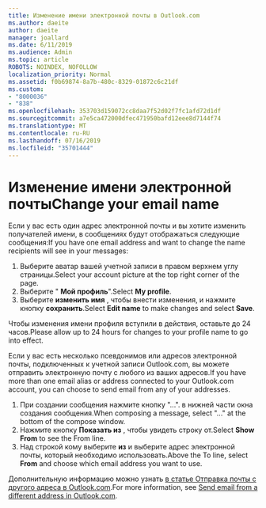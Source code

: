 ```yaml
---
title: Изменение имени электронной почты в Outlook.com
ms.author: daeite
author: daeite
manager: joallard
ms.date: 6/11/2019
ms.audience: Admin
ms.topic: article
ROBOTS: NOINDEX, NOFOLLOW
localization_priority: Normal
ms.assetid: f0b69874-8a7b-480c-8329-01872c6c21df
ms.custom:
- "8000036"
- "838"
ms.openlocfilehash: 353703d159072cc8daa7f52d02f7fc1afd72d1df
ms.sourcegitcommit: a7e5ca472000dfec471950bafd12eee8d7144f74
ms.translationtype: MT
ms.contentlocale: ru-RU
ms.lasthandoff: 07/16/2019
ms.locfileid: "35701444"
---
```

# <a name="change-your-email-name"></a><span data-ttu-id="f3105-102">Изменение имени электронной почты</span><span class="sxs-lookup"><span data-stu-id="f3105-102">Change your email name</span></span>

<span data-ttu-id="f3105-103">Если у вас есть один адрес электронной почты и вы хотите изменить получателей имени, в сообщениях будут отображаться следующие сообщения:</span><span class="sxs-lookup"><span data-stu-id="f3105-103">If you have one email address and want to change the name recipients will see in your messages:</span></span>
  
1. <span data-ttu-id="f3105-104">Выберите аватар вашей учетной записи в правом верхнем углу страницы.</span><span class="sxs-lookup"><span data-stu-id="f3105-104">Select your account picture at the top right corner of the page.</span></span>
2. <span data-ttu-id="f3105-105">Выберите " **Мой профиль**".</span><span class="sxs-lookup"><span data-stu-id="f3105-105">Select **My profile**.</span></span>
3. <span data-ttu-id="f3105-106">Выберите **изменить имя** , чтобы внести изменения, и нажмите кнопку **сохранить**.</span><span class="sxs-lookup"><span data-stu-id="f3105-106">Select **Edit name** to make changes and select **Save**.</span></span>

<span data-ttu-id="f3105-107">Чтобы изменения имени профиля вступили в действия, оставьте до 24 часов.</span><span class="sxs-lookup"><span data-stu-id="f3105-107">Please allow up to 24 hours for changes to your profile name to go into effect.</span></span>
  
<span data-ttu-id="f3105-108">Если у вас есть несколько псевдонимов или адресов электронной почты, подключенных к учетной записи Outlook.com, вы можете отправить электронную почту с любого из ваших адресов.</span><span class="sxs-lookup"><span data-stu-id="f3105-108">If you have more than one email alias or address connected to your Outlook.com account, you can choose to send email from any of your addresses.</span></span>
  
1. <span data-ttu-id="f3105-109">При создании сообщения нажмите кнопку "...". в нижней части окна создания сообщения.</span><span class="sxs-lookup"><span data-stu-id="f3105-109">When composing a message, select "..." at the bottom of the compose window.</span></span>
1. <span data-ttu-id="f3105-110">Нажмите кнопку **Показать из** , чтобы увидеть строку от.</span><span class="sxs-lookup"><span data-stu-id="f3105-110">Select **Show From** to see the From line.</span></span>
1. <span data-ttu-id="f3105-111">Над строкой кому выберите **из** и выберите адрес электронной почты, который необходимо использовать.</span><span class="sxs-lookup"><span data-stu-id="f3105-111">Above the To line, select **From** and choose which email address you want to use.</span></span>

<span data-ttu-id="f3105-112">Дополнительную информацию можно узнать [в статье Отправка почты с другого адреса в Outlook.com](https://support.office.com/article/ccba89cb-141c-4a36-8c56-6d16a8556d2e?wt.mc_id=Office_Outlook_com_Alchemy).</span><span class="sxs-lookup"><span data-stu-id="f3105-112">For more information, see [Send email from a different address in Outlook.com](https://support.office.com/article/ccba89cb-141c-4a36-8c56-6d16a8556d2e?wt.mc_id=Office_Outlook_com_Alchemy).</span></span>